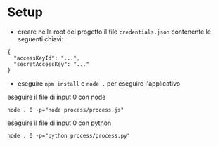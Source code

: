 # Setup

- creare nella root del progetto il file `credentials.json` contenente le seguenti chiavi:
```
{
  "accessKeyId": "...",
  "secretAccessKey": "..."
}
```

- eseguire `npm install` e `node .` per eseguire l'applicativo

eseguire il file di input 0 con node
```
node . 0 -p="node process/process.js"
```

eseguire il file di input 0 con python
```
node . 0 -p="python process/process.py"
```
